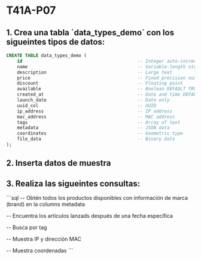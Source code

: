 # T41A-P07

## 1. Crea una tabla ´data_types_demo´ con los sigueintes tipos de datos:
```sql
CREATE TABLE data_types_demo (
    id                                           -- Integer auto-increment
    name                                         -- Variable-length string NOT NULL
    description                                  -- Large text
    price                                        -- Fixed precision number
    discount                                     -- Floating point
    available                                    -- Boolean DEFAULT TRUE
    created_at                                   -- Date and time DEFAULT NOW()
    launch_date                                  -- Date only
    uuid_col                                     -- UUID
    ip_address                                   -- IP address
    mac_address                                  -- MAC address
    tags                                         -- Array of text
    metadata                                     -- JSON data
    coordinates                                  -- Geometric type
    file_data                                    -- Binary data
);
```

## 2. Inserta datos de muestra

## 3. Realiza las sigueintes consultas:

´´´sql
-- Obtén todos los productos disponibles con información de marca (brand) en la columns metadata

-- Encuentra los artículos lanzads después de una fecha específica

-- Busca por tag

-- Muestra IP y dirección MAC

-- Muestra coordenadas
´´´
